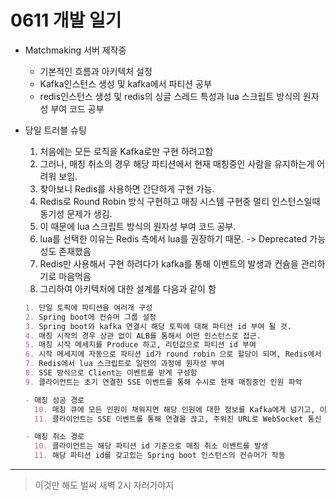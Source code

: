 # 0611 개발 일기

- Matchmaking 서버 제작중
  - 기본적인 흐름과 아키텍처 설정
  - Kafka인스턴스 생성 및 kafka에서 파티션 공부
  - redis인스턴스 생성 및 redis의 싱글 스레드 특성과 lua 스크립트 방식의 원자성 부여 코드 공부

- 당일 트러블 슈팅
  1. 처음에는 모든 로직을 Kafka로만 구현 하려고함
  2. 그러나, 매칭 취소의 경우 해당 파티션에서 현재 매칭중인 사람을 유지하는게 어려워 보임.
  3. 찾아보니 Redis를 사용하면 간단하게 구현 가능.
  4. Redis로 Round Robin 방식 구현하고 매칭 시스템 구현중 멀티 인스턴스일때 동기성 문제가 생김.
  5. 이 때문에 lua 스크립트 방식의 원자성 부여 코드 공부.
  6. lua를 선택한 이유는 Redis 측에서 lua를 권장하기 때문. -> Deprecated 가능성도 존재했음
  7. Redis만 사용해서 구현 하려다가 kafka를 통해 이벤트의 발생과 컨슘을 관리하기로 마음먹음
  8. 그리하여 아키텍처에 대한 설계를 다음과 같이 함

  ```md
  1. 단일 토픽에 파티션을 여러개 구성
  2. Spring boot에 컨슈머 그룹 설정
  3. Spring boot와 kafka 연결시 해당 토픽에 대해 파티션 id 부여 될 것.
  4. 매칭 시작의 경우 상관 없이 ALB를 통해서 어떤 인스턴스로 접근.
  5. 매칭 시작 메세지를 Produce 하고, 리턴값으로 파티션 id 부여
  6. 시작 메세지에 자동으로 파티션 id가 round robin 으로 할당이 되며, Redis에서 매칭 큐에 대해 관리하기 시작
  7. Redis에서 lua 스크립트로 일련의 과정에 원자성 부여
  8. SSE 방식으로 Client는 이벤트를 받게 구성함
  9. 클라이언트는 초기 연결한 SSE 이벤트를 통해 수시로 현재 매칭중인 인원 파악

  - 매칭 성공 경로
    10. 매칭 큐에 모든 인원이 채워지면 해당 인원에 대한 정보를 Kafka에게 넘기고, 이를 게임서버와 채팅 서버가 받아서 웹 소켓 통신 시작
    11. 클라이언트는 SSE 이벤트를 통해 연결을 끊고, 주워진 URL로 WebSocket 통신 시작
  
  - 매칭 취소 경로 
    10. 클라이언트는 해당 파티션 id 기준으로 매칭 취소 이벤트를 발생
    11. 해당 파티션 id를 갖고있는 Spring boot 인스턴스의 컨슈머가 작동
  ```

---

> 이것만 해도 벌써 새벽 2시 자러가야지

